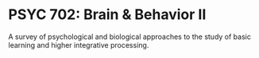 # PSYC 702: Brain & Behavior II

A survey of psychological and biological approaches to the study of basic learning and higher integrative processing.